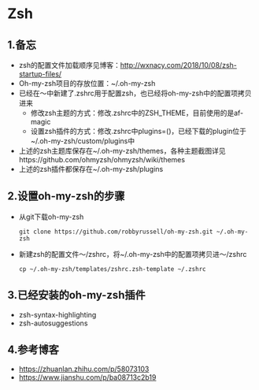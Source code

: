 # Zsh

## 1.备忘

- zsh的配置文件加载顺序见博客：http://wxnacy.com/2018/10/08/zsh-startup-files/
- Oh-my-zsh项目的存放位置：~/.oh-my-zsh
- 已经在～中新建了.zshrc用于配置zsh，也已经将oh-my-zsh中的配置项拷贝进来
  - 修改zsh主题的方式：修改.zshrc中的ZSH_THEME，目前使用的是af-magic
  - 设置zsh插件的方式：修改.zshrc中plugins=()，已经下载的plugin位于~/.oh-my-zsh/custom/plugins中
- 上述的zsh主题库保存在~/.oh-my-zsh/themes，各种主题截图详见https://github.com/ohmyzsh/ohmyzsh/wiki/themes
- 上述的zsh插件都保存在~/.oh-my-zsh/plugins

## 2.设置oh-my-zsh的步骤

- 从git下载oh-my-zsh

  ```shell
  git clone https://github.com/robbyrussell/oh-my-zsh.git ~/.oh-my-zsh
  ```

- 新建zsh的配置文件～/zshrc，将~/.oh-my-zsh中的配置项拷贝进～/zshrc

  ```shell
  cp ~/.oh-my-zsh/templates/zshrc.zsh-template ~/.zshrc
  ```

## 3.已经安装的oh-my-zsh插件

- zsh-syntax-highlighting
- zsh-autosuggestions

## 4.参考博客

- https://zhuanlan.zhihu.com/p/58073103
- https://www.jianshu.com/p/ba08713c2b19